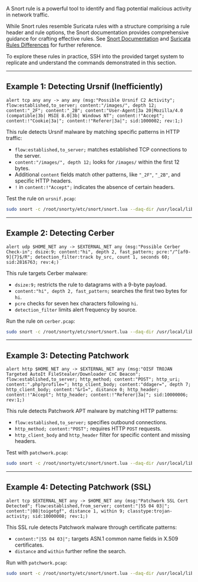 A Snort rule is a powerful tool to identify and flag potential malicious activity in network traffic.

While Snort rules resemble Suricata rules with a structure comprising a rule header and rule options, the Snort documentation provides comprehensive guidance for crafting effective rules. See [Snort Documentation](https://docs.snort.org/) and [Suricata Rules Differences](https://docs.suricata.io/en/latest/rules/differences-from-snort.html) for further reference.

To explore these rules in practice, SSH into the provided target system to replicate and understand the commands demonstrated in this section.

---

## Example 1: Detecting Ursnif (Inefficiently)

```plaintext
alert tcp any any -> any any (msg:"Possible Ursnif C2 Activity"; flow:established,to_server; content:"/images/", depth 12; content:"_2F"; content:"_2B"; content:"User-Agent|3a 20|Mozilla/4.0 (compatible|3b| MSIE 8.0|3b| Windows NT"; content:!"Accept"; content:!"Cookie|3a|"; content:!"Referer|3a|"; sid:1000002; rev:1;)
```

This rule detects Ursnif malware by matching specific patterns in HTTP traffic:

- `flow:established,to_server;` matches established TCP connections to the server.
- `content:"/images/", depth 12;` looks for `/images/` within the first 12 bytes.
- Additional `content` fields match other patterns, like `"_2F"`, `"_2B"`, and specific HTTP headers.
- `!` in `content:!"Accept";` indicates the absence of certain headers.

Test the rule on `ursnif.pcap`:
```bash
sudo snort -c /root/snorty/etc/snort/snort.lua --daq-dir /usr/local/lib/daq -R /home/htb-student/local.rules -r /home/htb-student/pcaps/ursnif.pcap -A cmg
```

---

## Example 2: Detecting Cerber

```plaintext
alert udp $HOME_NET any -> $EXTERNAL_NET any (msg:"Possible Cerber Check-in"; dsize:9; content:"hi", depth 2, fast_pattern; pcre:"/^[af0-9]{7}$/R"; detection_filter:track by_src, count 1, seconds 60; sid:2816763; rev:4;)
```

This rule targets Cerber malware:

- `dsize:9;` restricts the rule to datagrams with a 9-byte payload.
- `content:"hi", depth 2, fast_pattern;` searches the first two bytes for `hi`.
- `pcre` checks for seven hex characters following `hi`.
- `detection_filter` limits alert frequency by source.

Run the rule on `cerber.pcap`:
```bash
sudo snort -c /root/snorty/etc/snort/snort.lua --daq-dir /usr/local/lib/daq -R /home/htb-student/local.rules -r /home/htb-student/pcaps/cerber.pcap -A cmg
```

---

## Example 3: Detecting Patchwork

```plaintext
alert http $HOME_NET any -> $EXTERNAL_NET any (msg:"OISF TROJAN Targeted AutoIt FileStealer/Downloader CnC Beacon"; flow:established,to_server; http_method; content:"POST"; http_uri; content:".php?profile="; http_client_body; content:"ddager=", depth 7; http_client_body; content:"&r1=", distance 0; http_header; content:!"Accept"; http_header; content:!"Referer|3a|"; sid:10000006; rev:1;)
```

This rule detects Patchwork APT malware by matching HTTP patterns:

- `flow:established,to_server;` specifies outbound connections.
- `http_method; content:"POST";` requires HTTP `POST` requests.
- `http_client_body` and `http_header` filter for specific content and missing headers.

Test with `patchwork.pcap`:
```bash
sudo snort -c /root/snorty/etc/snort/snort.lua --daq-dir /usr/local/lib/daq -R /home/htb-student/local.rules -r /home/htb-student/pcaps/patchwork.pcap -A cmg
```

---

## Example 4: Detecting Patchwork (SSL)

```plaintext
alert tcp $EXTERNAL_NET any -> $HOME_NET any (msg:"Patchwork SSL Cert Detected"; flow:established,from_server; content:"|55 04 03|"; content:"|08|toigetgf", distance 1, within 9; classtype:trojan-activity; sid:10000008; rev:1;)
```

This SSL rule detects Patchwork malware through certificate patterns:

- `content:"|55 04 03|";` targets ASN.1 common name fields in X.509 certificates.
- `distance` and `within` further refine the search.

Run with `patchwork.pcap`:
```bash
sudo snort -c /root/snorty/etc/snort/snort.lua --daq-dir /usr/local/lib/daq -R /home/htb-student/local.rules -r /home/htb-student/pcaps/patchwork.pcap -A cmg
```
